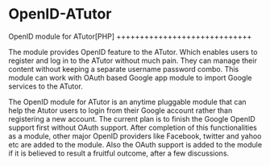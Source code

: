 OpenID-ATutor
=============

OpenID module for ATutor[PHP]
+++++++++++++++++++++++++++++

  The module provides OpenID feature to the ATutor.  Which enables users to register and  log 
  in to the ATutor without much pain. They can manage their content without keeping a separate 
  username password combo. This module can work with OAuth based Google app module to import 
  Google services to the ATutor.

  The OpenID module for ATutor is an anytime pluggable module that can help the Atutor users 
  to login from their Google account rather than registering a new account. The current plan 
  is to finish the Google OpenID support first without OAuth support. After completion of this 
  functionalities as a module, other major OpenID providers like Facebook, twitter and yahoo 
  etc are added to the module. Also the OAuth support is added to the module if it is believed
  to result a fruitful outcome, after a few discussions.
